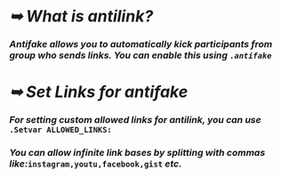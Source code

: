 # _➥ What is antilink?_
### _Antifake allows you to automatically kick participants from group who sends links. You can enable this using `.antifake`_
# _➥ Set Links for antifake_
### _For setting custom allowed links for antilink, you can use_ `.Setvar ALLOWED_LINKS:`
### _You can allow infinite link bases by splitting with commas like:_`instagram,youtu,facebook,gist` _etc._
